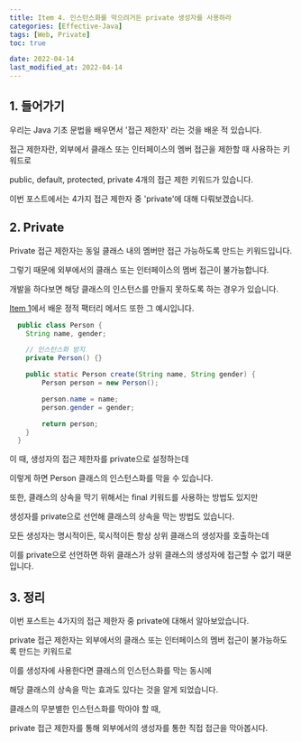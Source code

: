 ```yaml
---
title: Item 4. 인스턴스화를 막으려거든 private 생성자를 사용하라
categories: [Effective-Java]
tags: [Web, Private]
toc: true

date: 2022-04-14
last_modified_at: 2022-04-14
---
```


## 1. 들어가기

우리는 Java 기초 문법을 배우면서 '접근 제한자' 라는 것을 배운 적 있습니다.

접근 제한자란, 외부에서 클래스 또는 인터페이스의 멤버 접근을 제한할 때 사용하는 키워드로

public, default, protected, private 4개의 접근 제한 키워드가 있습니다.

이번 포스트에서는 4가지 접근 제한자 중 'private'에 대해 다뤄보겠습니다.

## 2. Private

Private 접근 제한자는 동일 클래스 내의 멤버만 접근 가능하도록 만드는 키워드입니다.

그렇기 때문에 외부에서의 클래스 또는 인터페이스의 멤버 접근이 불가능합니다.

개발을 하다보면 해당 클래스의 인스턴스를 만들지 못하도록 하는 경우가 있습니다.

<a href="{{ site.url }}/effective-java/item1/">Item 1</a>에서 배운 정적 팩터리 메서드 또한 그 예시입니다.

```java
  public class Person {
    String name, gender;

    // 인스턴스화 방지
    private Person() {}

    public static Person create(String name, String gender) {
        Person person = new Person();

        person.name = name;
        person.gender = gender;

        return person;
    }
  }
```

이 때, 생성자의 접근 제한자를 private으로 설정하는데

이렇게 하면 Person 클래스의 인스턴스화를 막을 수 있습니다.

또한, 클래스의 상속을 막기 위해서는 final 키워드를 사용하는 방법도 있지만

생성자를 private으로 선언해 클래스의 상속을 막는 방법도 있습니다.

모든 생성자는 명시적이든, 묵시적이든 항상 상위 클래스의 생성자를 호출하는데

이를 private으로 선언하면 하위 클래스가 상위 클래스의 생성자에 접근할 수 없기 때문입니다.

## 3. 정리

이번 포스트는 4가지의 접근 제한자 중 private에 대해서 알아보았습니다.

private 접근 제한자는 외부에서의 클래스 또는 인터페이스의 멤버 접근이 불가능하도록 만드는 키워드로

이를 생성자에 사용한다면 클래스의 인스턴스화를 막는 동시에

해당 클래스의 상속을 막는 효과도 있다는 것을 알게 되었습니다.

클래스의 무분별한 인스턴스화를 막아야 할 때, 

private 접근 제한자를 통해 외부에서의 생성자를 통한 직접 접근을 막아봅시다.